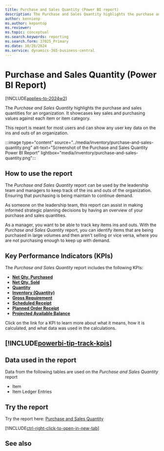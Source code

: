 ```yaml
---
title: Purchase and Sales Quantity (Power BI report)
description: The Purchase and Sales Quantity highlights the purchase and sales quantities for an organization.
author: kennienp
ms.author: kepontop
ms.reviewer: 
ms.topic: conceptual
ms.search.keywords: reporting
ms.search.form: 37025_Primary
ms.date: 10/28/2024
ms.service: dynamics-365-business-central
---
```


# Purchase and Sales Quantity (Power BI Report)
[!INCLUDE[applies-to-2024w2](../includes/applies-to-2024w2.md)]


The *Purchase and Sales Quantity* highlights the purchase and sales quantities for an organization. It showcases key sales and purchasing values against each item or item category.

This report is meant for most users and can show any user key data on the ins and outs of an organization.

:::image type="content" source="../media/inventory/purchase-and-sales-quantity.png" alt-text="Screenshot of the Purchase and Sales Quantity Power BI Report" lightbox="media/inventory/purchase-and-sales-quantity.png":::

## How to use the report

The *Purchase and Sales Quantity* report can be used by the leadership team and managers to keep track of the ins and outs of the organization. Ensuring that purchasing is being maintain to continue demand.

As someone on the leadership team, this report can assist in making informed strategic planning decisions by having an overview of your purchase and sales quantities.

As a manager, you want to be able to track key items ins and outs. With the *Purchase and Sales Quantity* report, you can identify items that are being purchased in large volumes and then aren't selling or vice versa, where you are not purchasing enough to keep up with demand.


## Key Performance Indicators (KPIs)

The *Purchase and Sales Quantity* report includes the following KPIs:

- [**Net Qty. Purchased**](####)
- [**Net Qty. Sold**](####)
- [**Quantity**](####)
- [**Inventory (Quantity)**](####)
- [**Gross Requirement**](####)
- [**Scheduled Receipt**](####)
- [**Planned Order Receipt**](####)
- [**Projected Available Balance**](####)

Click on the link for a KPI to learn more about what it means, how it is calculated, and what data was used in the calculations. 

[!INCLUDE[powerbi-tip-track-kpis](../includes/powerbi-tip-track-kpis.md)]
---
## Data used in the report

Data from the following tables are used on the *Purchase and Sales Quantity* report
- Item
- Item Ledger Entries

## Try the report

Try the report here: [Purchase and Sales Quantity](https://businesscentral.dynamics.com?page=37025)

[!INCLUDE[ctrl-right-click-to-open-in-new-tab](../includes/ctrl-right-click-to-open-in-new-tab.md)]

## See also